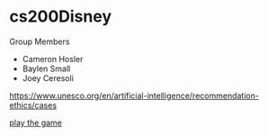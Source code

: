 # cs200Disney

Group Members
* Cameron Hosler
* Baylen Small
* Joey Ceresoli

https://www.unesco.org/en/artificial-intelligence/recommendation-ethics/cases

[play the game](https://hosman2.github.io/cs200Disney/)
